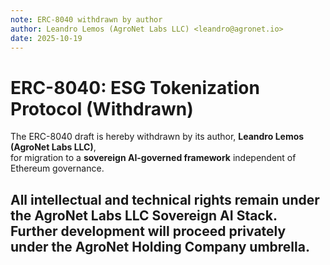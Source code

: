 ```yaml
---
note: ERC-8040 withdrawn by author
author: Leandro Lemos (AgroNet Labs LLC) <leandro@agronet.io>
date: 2025-10-19
---
```


# ERC-8040: ESG Tokenization Protocol (Withdrawn)

The ERC-8040 draft is hereby withdrawn by its author, **Leandro Lemos (AgroNet Labs LLC)**,  
for migration to a **sovereign AI-governed framework** independent of Ethereum governance.

All intellectual and technical rights remain under the AgroNet Labs LLC Sovereign AI Stack.
Further development will proceed privately under the AgroNet Holding Company umbrella.
---
